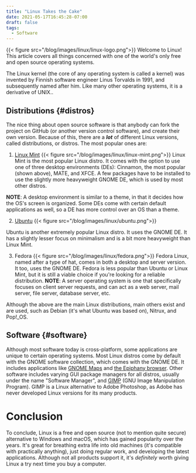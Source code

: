 ```yaml
---
title: "Linux Takes the Cake"
date: 2021-05-17T16:45:28-07:00
draft: false
tags: 
  - Software
---
```


{{< figure src="/blog/images/linux/linux-logo.png">}}
Welcome to Linux! This article covers all things concerned with one of the world's only free and open source operating systems.

The Linux kernel (the core of any operating system is called a kernel) was invented by Finnish software engineer Linus Torvalds in 1991, and subsequently named after him. Like many other operating systems, it is a derivative of UNIX..

## Distributions {#distros}

The nice thing about open source software is that anybody can fork the project on GitHub (or another version control software), and create their own version. Because of this, there are a **_lot_** of different Linux versions, called distributions, or distros. The most popular ones are:

1. [Linux Mint](https://www.linux-mint.com)
{{< figure src="/blog/images/linux/linux-mint.png">}}
Linux Mint is the most popular Linux distro. It comes with the option to use one of three desktop environments (DEs): Cinnamon, the most popular (shown above), MATE, and XFCE. A few packages have to be installed to use the slightly more heavyweight GNOME DE, which is used by most other distros. 

**NOTE**: A desktop environment is similar to a theme, in that it decides how the OS's screen is organized. Some DEs come with certain default applications as well, so a DE has more control over an OS than a theme.

2. [Ubuntu](https://www.ubuntu.com)
{{< figure src="/blog/images/linux/ubuntu.png">}}

Ubuntu is another extremely popular Linux distro. It uses the GNOME DE. It has a slightly lesser focus on minimalism and is a bit more heavyweight than Linux Mint.

3. Fedora
{{< figure src="/blog/images/linux/fedora.png">}}
Fedora Linux, named after a type of hat, comes in both a desktop and server version. \
It too, uses the GNOME DE. Fedora is less popular than Ubuntu or Linux Mint, but it is still a viable choice if you're looking for a reliable distribution.
**NOTE**: A server operating system is one that specifically focuses on client server requests, and can act as a web server, mail server, file server, database server, etc.

Although the above are the main Linux distributions, main others exist and are used, such as Debian (it's what Ubuntu was based on), Nitrux, and Pop!_OS.

## Software {#software}
Although most software today is cross-platform, some applications are unique to certain operating systems. Most Linux distros come by default with the GNOME software collection, which comes with the GNOME DE. It includes applications like [GNOME Maps](https://github.com/GNOME/gnome-maps) and [the Epiphany browser](https://github.com/GNOME/epiphany). Other software includes varying GUI package managers for all distros, usually under the name "Software Manager", and [GIMP](https://www.gimp.org) (GNU Image Manipulation Program). GIMP is a Linux alternative to Adobe Photoshop, as Adobe has never developed Linux versions for its many products.

# Conclusion
To conclude, Linux is a free and open source (not to mention quite secure) alternative to Windows and macOS, which has gained popularity over the years. It's great for breathing extra life into old machines (it's compatible with practically anything), just doing regular work, and developing the latest applications. Although not all products support it, it's _definitely_ worth giving Linux a try next time you buy a computer.
